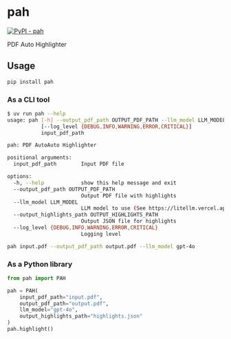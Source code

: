# pah

[![PyPI - pah](https://img.shields.io/pypi/v/pah)](https://pypi.org/project/pah/)

PDF Auto Highlighter

## Usage

```bash
pip install pah
```

### As a CLI tool

```bash
$ uv run pah --help
usage: pah [-h] --output_pdf_path OUTPUT_PDF_PATH --llm_model LLM_MODEL [--output_highlights_path OUTPUT_HIGHLIGHTS_PATH]
           [--log_level {DEBUG,INFO,WARNING,ERROR,CRITICAL}]
           input_pdf_path

pah: PDF AutoAuto Highlighter

positional arguments:
  input_pdf_path        Input PDF file

options:
  -h, --help            show this help message and exit
  --output_pdf_path OUTPUT_PDF_PATH
                        Output PDF file with highlights
  --llm_model LLM_MODEL
                        LLM model to use (See https://litellm.vercel.app/docs/providers)
  --output_highlights_path OUTPUT_HIGHLIGHTS_PATH
                        Output JSON file for highlights
  --log_level {DEBUG,INFO,WARNING,ERROR,CRITICAL}
                        Logging level
```

```bash
pah input.pdf --output_pdf_path output.pdf --llm_model gpt-4o
```

### As a Python library

```python
from pah import PAH

pah = PAH(
    input_pdf_path="input.pdf",
    output_pdf_path="output.pdf",
    llm_model="gpt-4o",
    output_highlights_path="highlights.json"
)
pah.highlight()
```
